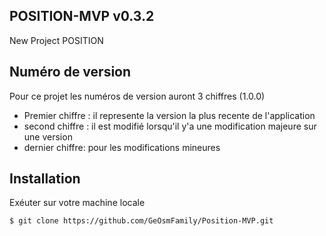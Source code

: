 ## POSITION-MVP v0.3.2

New Project POSITION

## Numéro de version

Pour ce projet les numéros de version auront 3 chiffres (1.0.0)

- Premier chiffre : il represente la version la plus recente de l'application
- second chiffre : il est modifié lorsqu'il y'a une modification majeure sur une version
- dernier chiffre: pour les modifications mineures

## Installation

Exéuter sur votre machine locale

```sh
$ git clone https://github.com/GeOsmFamily/Position-MVP.git

```
